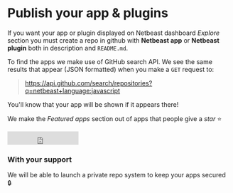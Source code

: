 # Publish your app & plugins

If you want your app or plugin displayed on Netbeast dashboard _Explore_ section you must create a repo in github with **Netbeast app** or **Netbeast plugin** both in description and `README.md`.

To find the apps we make use of GitHub search API. We see the same results that appear (JSON formatted) when you make a `GET` request to:
> https://api.github.com/search/repositories?q=netbeast+language:javascript

You'll know that your app will be shown if it appears there!

We make the _Featured apps_ section out of apps that people give a _star_ :star:

<iframe src="https://ghbtns.com/github-btn.html?user=netbeast&repo=dashboard&type=star&count=true&size=large" frameborder="0" scrolling="0" width="160px" height="30px"></iframe>

### With your support
We will be able to launch a private repo system to keep your apps secured :lock:
